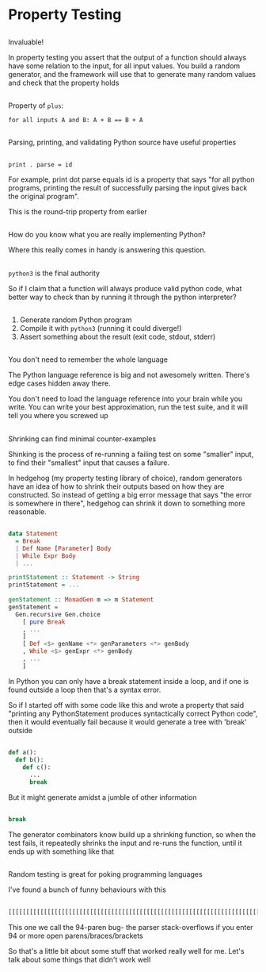 # Property Testing

##

Invaluable!

<div class="notes">
In property testing you assert that the output of a function should always have some
relation to the input, for all input values. You build a random generator, and the framework
will use that to generate many random values and check that the property holds
</div>

##

Property of `plus`:

`for all inputs A and B: A + B == B + A`

##

Parsing, printing, and validating Python source have useful properties

##

`print . parse = id`

<div class="notes">
For example, print dot parse equals id is a property that says "for all python programs,
printing the result of successfully parsing the input gives back the original program".

This is the round-trip property from earlier
</div>

##

How do you know what you are really implementing Python?

<div class="notes">
Where this really comes in handy is answering this question.
</div>

##

`python3` is the final authority

<div class="notes">
So if I claim that a function will always produce valid python code, what better way to
check than by running it through the python interpreter?
</div>

##

1. Generate random Python program
2. Compile it with `python3` (running it could diverge!)
3. Assert something about the result (exit code, stdout, stderr)

##

You don't need to remember the whole language

<div class="notes">
The Python language reference is big and not awesomely written. There's edge cases hidden
away there.

You don't need to load the language reference into your brain while you write. You can write
your best approximation, run the test suite, and it will tell you where you screwed up
</div>

##

Shrinking can find minimal counter-examples

<div class="notes">
Shinking is the process of re-running a failing test on some "smaller" input, to find their
"smallest" input that causes a failure.

In hedgehog (my property testing library of choice), random generators have an idea of how to
shrink their outputs based on how they are constructed. So instead of getting a big error
message that says "the error is somewhere in there", hedgehog can shrink it down to something
more reasonable.
</div>

##

```haskell
data Statement
  = Break
  | Def Name [Parameter] Body
  | While Expr Body
  | ...

printStatement :: Statement -> String
printStatement = ...
  
genStatement :: MonadGen m => m Statement
genStatement =
  Gen.recursive Gen.choice
    [ pure Break
    , ...
    ]
    [ Def <$> genName <*> genParameters <*> genBody
    , While <$> genExpr <*> genBody
    , ...
    ]
```

<div class="notes">
In Python you can only have a break statement inside a loop, and if one is found outside a
loop then that's a syntax error.

So if I started off with some code like this and wrote a property that said "printing any
PythonStatement produces syntactically correct Python code", then it would eventually fail
because it would generate a tree with 'break' outside
</div>

##

```python
def a():
  def b():
    def c():
      ...
      break
```

<div class="notes">
But it might generate amidst a jumble of other information
</div>

##

```python
break
```

<div class="notes">
The generator combinators know build up a shrinking function, so when the test fails, it
repeatedly shrinks the input and re-runs the function, until it ends up with something
like that
</div>

##

Random testing is great for poking programming languages

<div class="notes">
I've found a bunch of funny behaviours with this
</div>

##

```python
[[[[[[[[[[[[[[[[[[[[[[[[[[[[[[[[[[[[[[[[[[[[[[[[[[[[[[[[[[[[[[[[[[[[[[[[[[[[[[[[[[[[[[[[[[[[[[
```

<div class="notes">
This one we call the 94-paren bug- the parser stack-overflows if you enter 94 or more open parens/braces/brackets

So that's a little bit about some stuff that worked really well for me. Let's talk about some
things that didn't work well
</div>

